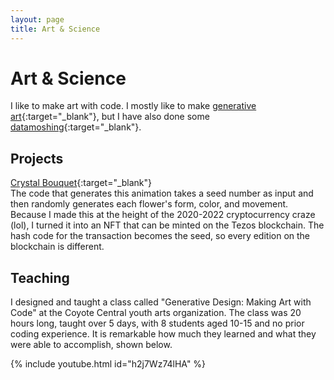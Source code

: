 ```yaml
---
layout: page
title: Art & Science
---
```


# Art & Science

I like to make art with code. I mostly like to make [generative art](https://en.wikipedia.org/wiki/Generative_art){:target="_blank"}, but I have also done some [datamoshing](http://datamoshing.com/about/){:target="_blank"}. 

## Projects

[Crystal Bouquet](https://www.fxhash.xyz/generative/7163){:target="_blank"} \
The code that generates this animation takes a seed number as input and then randomly generates each flower's form, color, and movement. Because I made this at the height of the 2020-2022 cryptocurrency craze (lol), I turned it into an NFT that can be minted on the Tezos blockchain. The hash code for the transaction becomes the seed, so every edition on the blockchain is different.

## Teaching

I designed and taught a class called "Generative Design: Making Art with Code" at the Coyote Central youth arts organization. The class was 20 hours long, taught over 5 days, with 8 students aged 10-15 and no prior coding experience. It is remarkable how much they learned and what they were able to accomplish, shown below.

{% include youtube.html id="h2j7Wz74lHA" %}
